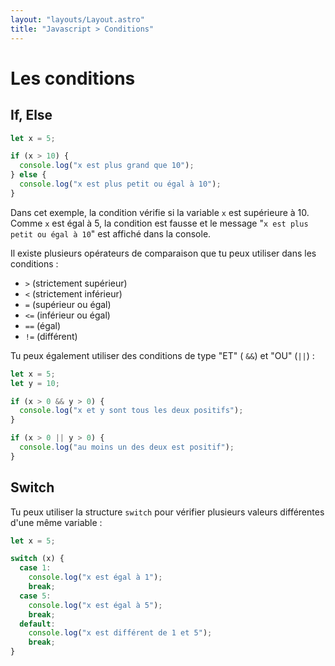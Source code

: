 ```yaml
---
layout: "layouts/Layout.astro"
title: "Javascript > Conditions"
---
```


# Les conditions

## If, Else

```js
let x = 5;

if (x > 10) {
  console.log("x est plus grand que 10");
} else {
  console.log("x est plus petit ou égal à 10");
}
```

Dans cet exemple, la condition vérifie si la variable <code>x</code> est
supérieure à 10. Comme <code>x</code> est égal à 5, la condition est
fausse et le message "<code>x est plus petit ou égal à 10</code>" est
affiché dans la console.

Il existe plusieurs opérateurs de comparaison que tu peux utiliser
dans les conditions :

- <code>></code> (strictement supérieur)
- <code><</code> (strictement inférieur)
- <code>=</code> (supérieur ou égal)
- <code><=</code> (inférieur ou égal)
- <code>==</code> (égal)
- <code>!=</code> (différent)

Tu peux également utiliser des conditions de type "ET" (
<code>&&</code>) et "OU" (<code>||</code>) :

```js
let x = 5;
let y = 10;

if (x > 0 && y > 0) {
  console.log("x et y sont tous les deux positifs");
}

if (x > 0 || y > 0) {
  console.log("au moins un des deux est positif");
}
```

## Switch

Tu peux utiliser la structure <code>switch</code> pour vérifier
plusieurs valeurs différentes d'une même variable :

```js
let x = 5;

switch (x) {
  case 1:
    console.log("x est égal à 1");
    break;
  case 5:
    console.log("x est égal à 5");
    break;
  default:
    console.log("x est différent de 1 et 5");
    break;
}
```

